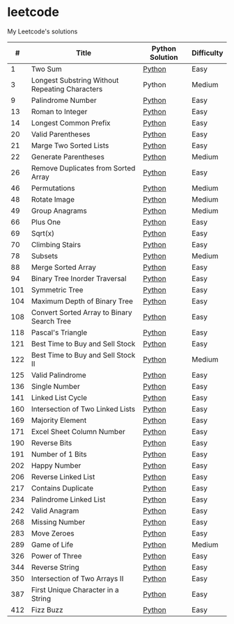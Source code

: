 # leetcode
My Leetcode's solutions
<table>
<thead>
<tr>
<th>#</th>
<th>Title</th>
<th>Python Solution</th>
<th>Difficulty</th>
</tr>
</thead>
<tbody>
  <tr>
    <td>1</td>
    <td>Two Sum</td>
    <td><a href="https://github.com/grenkoff/leetcode/blob/master/solitions/0001.%20Two%20Sum/Two_Sum.py">Python</a></td>
    <td>Easy</td>
  </tr>
  <tr>
    <td>3</td>
    <td>Longest Substring Without Repeating Characters</td>
    <td>Python</td>
    <td>Medium</td>
  </tr>
  <tr>
    <td>9</td>
    <td>Palindrome Number</td>
    <td><a href="https://github.com/grenkoff/leetcode/blob/master/solitions/0009.%20Palindrome%20Number/Palindrome_Number.py">Python</a></td>
    <td>Easy</td>
  </tr>
  <tr>
    <td>13</td>
    <td>Roman to Integer</td>
    <td><a href="https://github.com/grenkoff/leetcode/blob/master/solitions/0013.%20Roman%20to%20Integer/Roman_to_Integer.py">Python</a></td>
    <td>Easy</td>
  </tr>
  <tr>
    <td>14</td>
    <td>Longest Common Prefix</td>
    <td><a href="https://github.com/grenkoff/leetcode/blob/master/solitions/0014.%20Longest%20Common%20Prefix/Longest_Common_Prefix.py">Python</a></td>
    <td>Easy</td>
  </tr>
  <tr>
    <td>20</td>
    <td>Valid Parentheses</td>
    <td><a href="https://github.com/grenkoff/leetcode/blob/master/solitions/0020.%20Valid%20Parentheses/Valid_Parentheses.py">Python</a></td>
    <td>Easy</td>
  </tr>
  <tr>
    <td>21</td>
    <td>Marge Two Sorted Lists</td>
    <td><a href="https://github.com/grenkoff/leetcode/blob/master/solitions/0021.%20Merge%20Two%20Sorted%20Lists/Merge_Two_Sorted_Lists.py">Python</a></td>
    <td>Easy</td>
  </tr>
  <tr>
    <td>22</td>
    <td>Generate Parentheses</td>
    <td><a href="https://github.com/grenkoff/leetcode/blob/master/solitions/0022.%20Generate%20Parentheses/Generate_Parentheses.py">Python</a></td>
    <td>Medium</td>
  </tr>
  <tr>
    <td>26</td>
    <td>Remove Duplicates from Sorted Array</td>
    <td><a href="https://github.com/grenkoff/leetcode/blob/master/solitions/0026.%20Remove%20Duplicates%20from%20Sorted%20Array/Remove_Duplicates_from_Sorted_Array.py">Python</a></td>
    <td>Easy</td>
  </tr>
  <tr>
    <td>46</td>
    <td>Permutations</td>
    <td><a href="https://github.com/grenkoff/leetcode/blob/master/solitions/0046.%20Permutations/Permutations.py">Python</a></td>
    <td>Medium</td>
  </tr>
  <tr>
    <td>48</td>
    <td>Rotate Image</td>
    <td><a href="https://github.com/grenkoff/leetcode/blob/master/solitions/0048.%20Rotate%20Image/Rotate_Image.py">Python</a></td>
    <td>Medium</td>
  </tr>
  <tr>
    <td>49</td>
    <td>Group Anagrams</td>
    <td><a href="https://github.com/grenkoff/leetcode/blob/master/solitions/0049.%20Group%20Anagrams/Group_Anagrams.py">Python</a></td>
    <td>Medium</td>
  </tr>
  <tr>
    <td>66</td>
    <td>Plus One</td>
    <td><a href="https://github.com/grenkoff/leetcode/blob/master/solitions/0066.%20Plus%20One/Plus_One.py">Python</a></td>
    <td>Easy</td>
  </tr>
  <tr>
    <td>69</td>
    <td>Sqrt(x)</td>
    <td><a href="https://github.com/grenkoff/leetcode/blob/master/solitions/0069.%20Sqrt(x)/Sqrt(x).py">Python</a></td>
    <td>Easy</td>
  </tr>
  <tr>
    <td>70</td>
    <td>Climbing Stairs</td>
    <td><a href="https://github.com/grenkoff/leetcode/blob/master/solitions/0070.%20Climbing%20Stairs/Climbing_Stairs.py">Python</a></td>
    <td>Easy</td>
  </tr>
  <tr>
    <td>78</td>
    <td>Subsets</td>
    <td><a href="https://github.com/grenkoff/leetcode/blob/master/solitions/0078.%20Subsets/Subsets.py">Python</a></td>
    <td>Medium</td>
  </tr>
  <tr>
    <td>88</td>
    <td>Merge Sorted Array</td>
    <td><a href="https://github.com/grenkoff/leetcode/blob/master/solitions/0088.%20Merge%20Sorted%20Array/Merge_Sorted_Array.py">Python</a></td>
    <td>Easy</td>
  </tr>
  <tr>
    <td>94</td>
    <td>Binary Tree Inorder Traversal</td>
    <td><a href="https://github.com/grenkoff/leetcode/blob/master/solitions/0094.%20Binary%20Tree%20Inorder%20Traversal/Binary_Tree_Inorder_Traversal.py">Python</a></td>
    <td>Easy</td>
  </tr>
  <tr>
    <td>101</td>
    <td>Symmetric Tree</td>
    <td><a href="https://github.com/grenkoff/leetcode/blob/master/solitions/0101.%20Symmetric%20Tree/Symmetric Tree.py">Python</a></td>
    <td>Easy</td>
  </tr>
  <tr>
    <td>104</td>
    <td>Maximum Depth of Binary Tree</td>
    <td><a href="https://github.com/grenkoff/leetcode/blob/master/solitions/0104.%20Maximum%20Depth%20of%20Binary%20Tree/Maximum_Depth_of_Binary_Tree.py">Python</a></td>
    <td>Easy</td>
  </tr>
  <tr>
    <td>108</td>
    <td>Convert Sorted Array to Binary Search Tree</td>
    <td><a href="https://github.com/grenkoff/leetcode/blob/master/solitions/0108.%20Convert%20Sorted%20Array%20to%20Binary%20Search%20Tree/Convert_Sorted_Array_to_Binary_Search_Tree.py">Python</a></td>
    <td>Easy</td>
  </tr>
  <tr>
    <td>118</td>
    <td>Pascal's Triangle</td>
    <td><a href="https://github.com/grenkoff/leetcode/blob/master/solitions/0118.%20Pascal's%20Triangle/Pascals_Triangle.py">Python</a></td>
    <td>Easy</td>
  </tr>
  <tr>
    <td>121</td>
    <td>Best Time to Buy and Sell Stock</td>
    <td><a href="https://github.com/grenkoff/leetcode/blob/master/solitions/0121.%20Best%20Time%20to%20Buy%20and%20Sell%20Stock/Best_Time_to_Buy_and_Sell_Stock.py">Python</a></td>
    <td>Easy</td>
  </tr>
  <tr>
    <td>122</td>
    <td>Best Time to Buy and Sell Stock II</td>
    <td><a href="https://github.com/grenkoff/leetcode/blob/master/solitions/0122.%20Best%20Time%20to%20Buy%20and%20Sell%20Stock%20II/Best_Time_to_Buy_and_Sell_Stock_II.py">Python</a></td>
    <td>Medium</td>
  </tr>
  <tr>
    <td>125</td>
    <td>Valid Palindrome</td>
    <td><a href="https://github.com/grenkoff/leetcode/blob/master/solitions/0125.%20Valid%20Palindrome/Valid_Palindrome.py">Python</a></td>
    <td>Easy</td>
  </tr>
  <tr>
    <td>136</td>
    <td>Single Number</td>
    <td><a href="https://github.com/grenkoff/leetcode/blob/master/solitions/0136.%20Single%20Number/Single_Number.py">Python</a></td>
    <td>Easy</td>
  </tr>
  <tr>
    <td>141</td>
    <td>Linked List Cycle</td>
    <td><a href="https://github.com/grenkoff/leetcode/blob/master/solitions/0141.%20Linked%20List%20Cycle/Linked_List_Cycle.py">Python</a></td>
    <td>Easy</td>
  </tr>
  <tr>
    <td>160</td>
    <td>Intersection of Two Linked Lists</td>
    <td><a href="https://github.com/grenkoff/leetcode/blob/master/solitions/0160.%20Intersection%20of%20Two%20Linked%20Lists/Intersection_of_Two_Linked_Lists.py">Python</a></td>
    <td>Easy</td>
  </tr>
  <tr>
    <td>169</td>
    <td>Majority Element</td>
    <td><a href="https://github.com/grenkoff/leetcode/blob/master/solitions/0169.%20Majority%20Element/Majority_Element.py">Python</a></td>
    <td>Easy</td>
  </tr>
  <tr>
    <td>171</td>
    <td>Excel Sheet Column Number</td>
    <td><a href="https://github.com/grenkoff/leetcode/blob/master/solitions/0171.%20Excel%20Sheet%20Column%20Number/Excel_Sheet_Column_Number.py">Python</a></td>
    <td>Easy</td>
  </tr>
  <tr>
    <td>190</td>
    <td>Reverse Bits</td>
    <td><a href="https://github.com/grenkoff/leetcode/blob/master/solitions/0190.%20Reverse%20Bits/Reverse_Bits.py">Python</a></td>
    <td>Easy</td>
  </tr>
  <tr>
    <td>191</td>
    <td>Number of 1 Bits</td>
    <td><a href="https://github.com/grenkoff/leetcode/blob/master/solitions/0191.%20Number%20of%201%20Bits/Number_of_1_Bits.py">Python</a></td>
    <td>Easy</td>
  </tr>
  <tr>
    <td>202</td>
    <td>Happy Number</td>
    <td><a href="https://github.com/grenkoff/leetcode/blob/master/solitions/0202.%20Happy%20Number/Happy_Number.py">Python</a></td>
    <td>Easy</td>
  </tr>
  <tr>
    <td>206</td>
    <td>Reverse Linked List</td>
    <td><a href="https://github.com/grenkoff/leetcode/blob/master/solitions/0206.%20Reverse%20Linked%20List/Reverse_Linked_List.py">Python</a></td>
    <td>Easy</td>
  </tr>
  <tr>
    <td>217</td>
    <td>Contains Duplicate</td>
    <td><a href="https://github.com/grenkoff/leetcode/blob/master/solitions/0217.%20Contains%20Duplicate/Contains_Duplicate.py">Python</a></td>
    <td>Easy</td>
  </tr>
  <tr>
    <td>234</td>
    <td>Palindrome Linked List</td>
    <td><a href="https://github.com/grenkoff/leetcode/blob/master/solitions/0234.%20Palindrome%20Linked%20List/Palindrome_Linked_List.py">Python</a></td>
    <td>Easy</td>
  </tr>
  <tr>
    <td>242</td>
    <td>Valid Anagram</td>
    <td><a href="https://github.com/grenkoff/leetcode/blob/master/solitions/0242.%20Valid%20Anagram/Valid_Anagram.py">Python</a></td>
    <td>Easy</td>
  </tr>
  <tr>
    <td>268</td>
    <td>Missing Number</td>
    <td><a href="https://github.com/grenkoff/leetcode/blob/master/solitions/0268.%20Missing%20Number/Missing_Number.py">Python</a></td>
    <td>Easy</td>
  </tr>
  <tr>
    <td>283</td>
    <td>Move Zeroes</td>
    <td><a href="https://github.com/grenkoff/leetcode/blob/master/solitions/0283.%20Move%20Zeroes/Move_Zeroes.py">Python</a></td>
    <td>Easy</td>
  </tr>
  <tr>
    <td>289</td>
    <td>Game of Life</td>
    <td><a href="https://github.com/grenkoff/leetcode/blob/master/solitions/0289.%20Game%20of%20Life/Game_of_Life.py">Python</a></td>
    <td>Medium</td>
  </tr>
  <tr>
    <td>326</td>
    <td>Power of Three</td>
    <td><a href="https://github.com/grenkoff/leetcode/blob/master/solitions/0326.%20Power%20of%20Three/Power_of_Three.py">Python</a></td>
    <td>Easy</td>
  </tr>
  <tr>
    <td>344</td>
    <td>Reverse String</td>
    <td><a href="https://github.com/grenkoff/leetcode/blob/master/solitions/0344.%20Reverse%20String/Reverse_String.py">Python</a></td>
    <td>Easy</td>
  </tr>
  <tr>
    <td>350</td>
    <td>Intersection of Two Arrays II</td>
    <td><a href="https://github.com/grenkoff/leetcode/blob/master/solitions/0350.%20Intersection%20of%20Two%20Arrays%20II/Intersection_of_Two_Arrays_II.py">Python</a></td>
    <td>Easy</td>
  </tr>
  <tr>
    <td>387</td>
    <td>First Unique Character in a String</td>
    <td><a href="https://github.com/grenkoff/leetcode/blob/master/solitions/0387.%20First%20Unique%20Character%20in%20a%20String/First_Unique_Character_in_a_String.py">Python</a></td>
    <td>Easy</td>
  </tr>
  <tr>
    <td>412</td>
    <td>Fizz Buzz</td>
    <td><a href="https://github.com/grenkoff/leetcode/blob/master/solitions/0412.%20Fizz%20Buzz/Fizz_Buzz.py">Python</a></td>
    <td>Easy</td>
  </tr>
</tbody>
</table>
